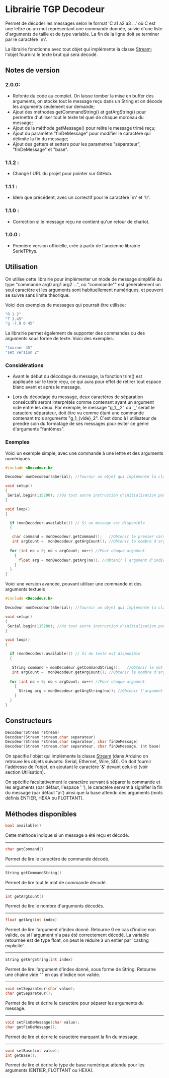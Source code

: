 # Librairie TGP Decodeur

Permet de décoder les messages selon le format 'C a1 a2 a3 ...' où C est une lettre ou un mot représentant une commande donnée, suivie d'une liste d'arguments de taille et de type variable. La fin de la ligne doit se terminer par le caractère '\n'.

La librairie fonctionne avec tout objet qui implémente la classe [Stream](https://www.arduino.cc/reference/en/language/functions/communication/stream/); l'objet fournira le texte brut qui sera décodé.

## Notes de version

### 2.0.0:
- Refonte du code au complet. On laisse tomber la mise en buffer des arguments, on stocke tout le message reçu dans un String et on décode les arguments seulement sur demande;
- Ajout des méthodes getCommandString() et getArgString() pour permettre d'utiliser tout le texte tel quel de chaque morceau du message;
- Ajout de la méthode getMessage() pour relire le message trimé reçu;
- Ajout du paramètre "finDeMessage" pour modifier le caractère qui délimite la fin du message;
- Ajout des getters et setters pour les parametres "séparateur", "finDeMessage" et "base".

### 1.1.2 :
- Changé l'URL du projet pour pointer sur GitHub.

### 1.1.1 :
- Idem que précédent, avec un correctif pour le caractère '\n' et '\r'.

### 1.1.0 :
- Correction si le message reçu ne contient qu'un retour de chariot.

### 1.0.0 :
- Première version officielle, crée à partir de l'ancienne librairie SerieTPhys.




## Utilisation

On utilise cette librairie pour implémenter un mode de message simplifié du type "commande arg0 arg1 arg2 ...", où "commande"" est généralement un seul caractère et les arguments sont habituellement numériques, et peuvent se suivre sans limite théorique.

Voici des exemples de messages qui pourrait être utilisée:
```cpp
"R 1 2"
"T 3.45"
"g -7.8 0 45"
```
La librairie permet également de supporter des commandes ou des arguments sous forme de texte. Voici des exemples:
```cpp
"tourner 45"
"set version 2"
```
### Considérations

- Avant le début du décodage du message, la fonction trim() est appliquée sur le texte reçu, ce qui aura pour effet de retirer tout espace blanc avant et après le message.

- Lors du décodage du message, deux caractères de séparation consécutifs seront interprétés comme contenant ayant un argument vide entre les deux. Par exemple, le message "g\_1\_\_2" où '\_' serait le caractère séparateur, doit être vu comme étant une commande contenant trois arguments "g\_1\_{vide}\_2". C'est donc à l'utilisateur de prendre soin du formatage de ses messages pour éviter ce genre d'arguments "fantômes".


### Exemples

Voici un exemple simple, avec une commande à une lettre et des arguments numériques
```cpp
#include <Decodeur.h> 

Decodeur monDecodeur(&Serial); //fournir un objet qui implémente la classe Stream

void setup()
{
 Serial.begin(115200); //Ou tout autre instruction d'initialisation pour le port de communication
}

void loop()
{

  if (monDecodeur.available()) // Si un message est disponible
  {

   char command = monDecodeur.getCommand();   //Obtenir le premier caractère de commande décodé
   int argCount =  monDecodeur.getArgCount(); //Obtenir le nombre d'arguments décodé.
    
  for (int no = 0; no < argCount; no++) //Pour chaque argument
    {
      float arg = monDecodeur.getArg(no)); //Obtenir l'argument d'indice 'no'
    }
  }
}

```

Voici une version avancée, pouvant utiliser une commande et des arguments textuels
```cpp
#include <Decodeur.h> 

Decodeur monDecodeur(&Serial); //fournir un objet qui implémente la classe Stream

void setup()
{
 Serial.begin(115200); //Ou tout autre instruction d'initialisation pour le port de communication
}

void loop()
{

  if (monDecodeur.available()) // Si du texte est disponible
  {

   String command = monDecodeur.getCommandString();   //Obtenir le mot de commande décodé
   int argCount =  monDecodeur.getArgCount(); //Obtenir le nombre d'arguments décodé.
    
  for (int no = 0; no < argCount; no++) //Pour chaque argument
    {
      String arg = monDecodeur.getArgString(no)); //Obtenir l'argument d'indice 'no' sous forme de texte
    }
  }
}

```

## Constructeurs
```cpp
Decodeur(Stream *stream)
Decodeur(Stream *stream,char separateur)
Decodeur(Stream *stream,char separateur, char finDeMessage)
Decodeur(Stream *stream,char separateur, char finDeMessage, int base)
```
On spécifie l'objet qui implémente la classe [Stream](https://www.arduino.cc/reference/en/language/functions/communication/stream/) (dans Arduino on retrouve les objets suivants: Serial, Ethernet, Wire, SD). On doit fournir l'addresse de l'objet, en ajoutant le caractère '&' devant celui-ci (voir section Utilisation).

On spécifie facultativement le caractère servant à séparer la commande et les arguments (par défaut, l'espace ' '), le caractère servant à signifier la fin du message (par défaut '\n') ainsi que la base attendu des arguments (mots définis ENTIER, HEXA ou FLOTTANT).

## Méthodes disponibles

```cpp
bool available()
```
Cette méthode indique si un message a été reçu et décodé.

---
```cpp
char getCommand()
```
Permet de lire le caractère de commande décodé.

---
```cpp
String getCommandString()
```
Permet de lire tout le mot de commande décodé.

---
```cpp
int getArgCount()
```
Permet de lire le nombre d'arguments décodés.

---

```cpp
float getArg(int index)
```
Permet de lire l'argument d'index donné. Retourne 0 en cas d'indice non valide, ou si l'argument n'a pas été correctement décodé.
La variable retournée est de type float, on peut le réduire à un entier par 'casting explicite'.

---

```cpp
String getArgString(int index)
```
Permet de lire l'argument d'index donné, sous forme de String. Retourne une chaîne vide "" en cas d'indice non valide.


---
```cpp
void setSeparateur(char value);
char getSeparateur();
```
Permet de lire et écrire le caractère pour séparer les arguments du message.


---
```cpp
void setFinDeMessage(char value);
char getFinDeMessage();
```
Permet de lire et écrire le caractère marquant la fin du message.

---
```cpp
void setBase(int value);
int getBase();
```
Permet de lire et écrire le type de base numérique attendu pour les arguments (ENTIER, FLOTTANT ou HEXA).